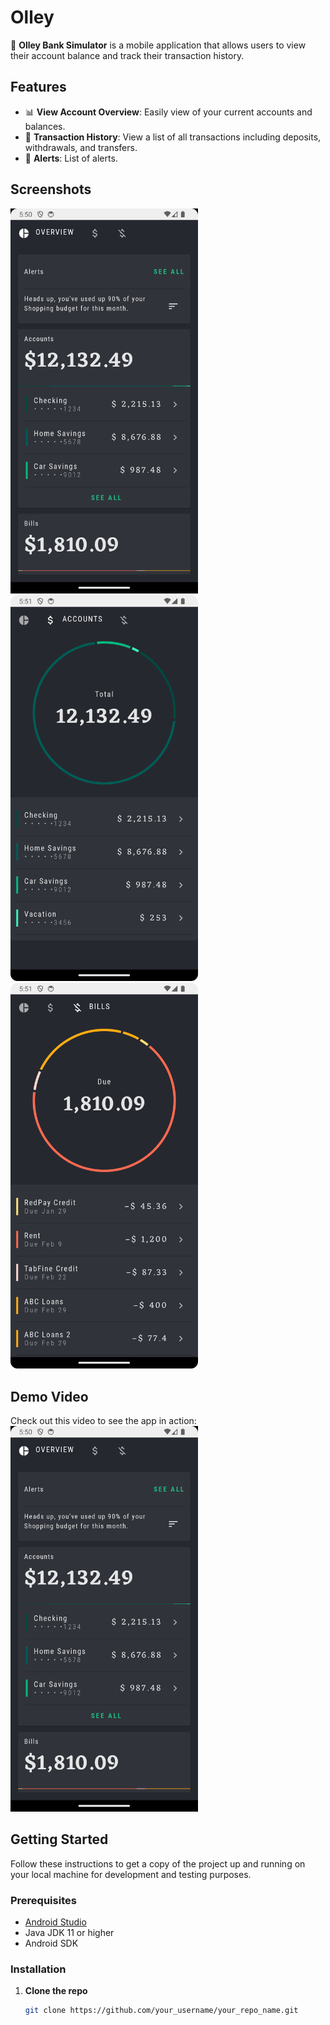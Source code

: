 # Olley

🚀 **Olley Bank Simulator** is a mobile application that allows users to view their account balance
and track their transaction history.

## Features

- 📊 **View Account Overview**: Easily view of your current accounts and balances.
- 📜 **Transaction History**: View a list of all transactions including deposits, withdrawals, and
  transfers.
- 🔔 **Alerts**: List of alerts.

## Screenshots

<p float="left">
    <img src="Screenshot_20240520_175103.png" alt="Screenshot 1" width="300"/>
    <img src="Screenshot_20240520_175133.png" alt="Screenshot 2" width="300"/>
    <img src="Screenshot_20240520_175151.png" alt="Screenshot 2" width="300"/>
</p>

## Demo Video

Check out this video to see the app in action:
<a href="https://github.com/Iptriana98/Olly/blob/main/Screen_recording_20240520_173048.webm" target="_blank">
<img src="https://github.com/Iptriana98/Olly/blob/main/Screenshot_20240520_175103.png" alt="Bank Account Simulator Demo" width="300"/>
</a>

## Getting Started

Follow these instructions to get a copy of the project up and running on your local machine for
development and testing purposes.

### Prerequisites

- [Android Studio](https://developer.android.com/studio)
- Java JDK 11 or higher
- Android SDK

### Installation

1. **Clone the repo**

   ```sh
   git clone https://github.com/your_username/your_repo_name.git
